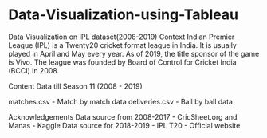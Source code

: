 # Data-Visualization-using-Tableau
Data Visualization on IPL dataset(2008-2019)
Context
Indian Premier League (IPL) is a Twenty20 cricket format league in India. It is usually played in April and May every year. As of 2019, the title sponsor of the game is Vivo. The league was founded by Board of Control for Cricket India (BCCI) in 2008.

Content
Data till Season 11 (2008 - 2019)

matches.csv - Match by match data
deliveries.csv - Ball by ball data

Acknowledgements
Data source from 2008-2017 - CricSheet.org and Manas - Kaggle
Data source for 2018-2019 - IPL T20 - Official website
